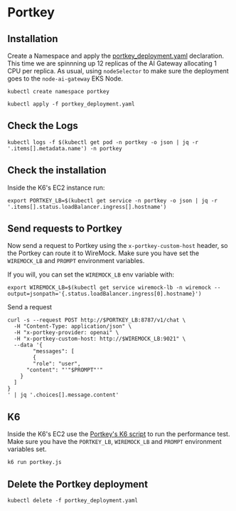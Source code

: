 # Portkey

## Installation

Create a Namespace and apply the [portkey_deployment.yaml](../portkey/portkey_deployment.yaml) declaration. This time we are spinnning up 12 replicas of the AI Gateway allocating 1 CPU per replica. As usual, using ``nodeSelector`` to make sure the deployment goes to the ``node-ai-gateway`` EKS Node.


```
kubectl create namespace portkey
```

```
kubectl apply -f portkey_deployment.yaml
```


## Check the Logs

```
kubectl logs -f $(kubectl get pod -n portkey -o json | jq -r '.items[].metadata.name') -n portkey
```

## Check the installation

Inside the K6's EC2 instance run:

```
export PORTKEY_LB=$(kubectl get service -n portkey -o json | jq -r '.items[].status.loadBalancer.ingress[].hostname')
```




## Send requests to Portkey

Now send a request to Portkey using the ``x-portkey-custom-host`` header, so the Portkey can route it to WireMock. Make sure you have set the ``WIREMOCK_LB`` and ``PROMPT`` environment variables.

If you will, you can set the ``WIREMOCK_LB`` env variable with:

```
export WIREMOCK_LB=$(kubectl get service wiremock-lb -n wiremock --output=jsonpath='{.status.loadBalancer.ingress[0].hostname}')
```

Send a request

```
curl -s --request POST http://$PORTKEY_LB:8787/v1/chat \
  -H "Content-Type: application/json" \
  -H "x-portkey-provider: openai" \
  -H "x-portkey-custom-host: http://$WIREMOCK_LB:9021" \
  --data '{
        "messages": [
        {
        "role": "user",
      "content": "'"$PROMPT"'"
    }
  ]
}                                   
' | jq '.choices[].message.content'
```

## K6

Inside the K6's EC2 use the [Portkey's K6 script](../k6/portkey.js) to run the performance test. Make sure you have the ``PORTKEY_LB``, ``WIREMOCK_LB`` and ``PROMPT`` environment variables set.

```
k6 run portkey.js
```




## Delete the Portkey deployment

```
kubectl delete -f portkey_deployment.yaml
```
